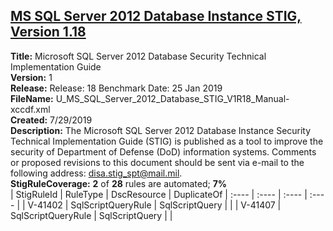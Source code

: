 ## [MS SQL Server 2012 Database Instance STIG, Version 1.18](.\StigDetail\SqlServer-2012-Database-1.18.md)

**Title:** Microsoft SQL Server 2012 Database Security Technical Implementation Guide  
**Version:** 1  
**Release:** Release: 18 Benchmark Date: 25 Jan 2019  
**FileName:** U_MS_SQL_Server_2012_Database_STIG_V1R18_Manual-xccdf.xml  
**Created:** 7/29/2019  
**Description:** The Microsoft SQL Server 2012 Database Instance Security Technical Implementation Guide (STIG) is published as a tool to improve the security of Department of Defense (DoD) information systems. Comments or proposed revisions to this document should be sent via e-mail to the following address: disa.stig_spt@mail.mil.  
**StigRuleCoverage:** **2** of **28** rules are automated; **7%**  
| StigRuleId | RuleType | DscResource | DuplicateOf
| :---- | :---- | :---- | :---- |
| V-41402 | SqlScriptQueryRule | SqlScriptQuery |  |
| V-41407 | SqlScriptQueryRule | SqlScriptQuery |  |
